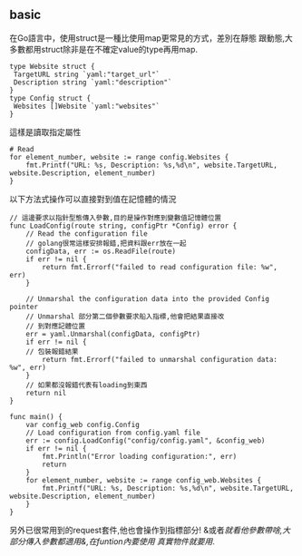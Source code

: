 ## basic

在Go語言中，使用struct是一種比使用map更常見的方式，差別在靜態
跟動態,大多數都用struct除非是在不確定value的type再用map.

```golang
type Website struct {
 TargetURL string `yaml:"target_url"`
 Description string `yaml:"description"`
}
type Config struct {
 Websites []Website `yaml:"websites"`
}

```

這樣是讀取指定屬性
```golang
# Read
for element_number, website := range config.Websites {
    fmt.Printf("URL: %s, Description: %s,%d\n", website.TargetURL, website.Description, element_number)
}

```

以下方法式操作可以直接對到值在記憶體的情況
```golang
// 這邊要求以指針型態傳入參數,目的是操作對應到變數值記憶體位置
func LoadConfig(route string, configPtr *Config) error {
	// Read the configuration file
    // golang很常這樣安排報錯,把資料跟err放在一起
	configData, err := os.ReadFile(route)
	if err != nil {
		return fmt.Errorf("failed to read configuration file: %w", err)
	}

	// Unmarshal the configuration data into the provided Config pointer
    // Unmarshal 部分第二個參數要求船入指標,他會把結果直接改
    // 到對應記體位置
	err = yaml.Unmarshal(configData, configPtr)
	if err != nil {
    // 包裝報錯結果
		return fmt.Errorf("failed to unmarshal configuration data: %w", err)
	}
    // 如果都沒報錯代表有loading到東西
	return nil
}

func main() {
	var config_web config.Config
	// Load configuration from config.yaml file
	err := config.LoadConfig("config/config.yaml", &config_web)
	if err != nil {
		fmt.Println("Error loading configuration:", err)
		return
	}
	for element_number, website := range config_web.Websites {
		fmt.Printf("URL: %s, Description: %s,%d\n", website.TargetURL, website.Description, element_number)
	}
}
```

另外已很常用到的request套件,他也會操作到指標部分!
&或者*就看他參數帶啥,大部分傳入參數都適用&,在funtion內要使用
真實物件就要用*.

